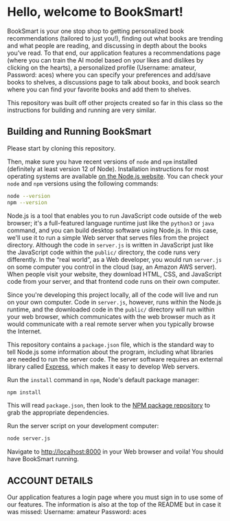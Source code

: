 # Hello, welcome to BookSmart!

BookSmart is your one stop shop to getting personalized book recommendations (tailored to just you!), finding out what books are trending and what people are reading, and discussing in depth about the books you’ve read. To that end, our application features a recommendations page (where you can train the AI model based on your likes and dislikes by clicking on the hearts), a personalized profile (Username: amateur, Password: aces) where you can specify your preferences and add/save books to shelves, a discussions page to talk about books, and book search where you can find your favorite books and add them to shelves. 

This repository was built off other projects created so far in this class so the instructions for building and running are very similar. 

## Building and Running BookSmart
Please start by cloning this repository.

Then, make sure you have recent versions of `node` and `npm` installed (definitely at least version 12 of Node).
Installation instructions for most operating systems are available [on the Node.js website](https://nodejs.org/en/download).
You can check your `node` and `npm` versions using the following commands:

```bash
node --version
npm --version
```

Node.js is a tool that enables you to run JavaScript code outside of the web browser; it's a full-featured language runtime just like the `python3` or `java` command, and you can build desktop software using Node.js.
In this case, we'll use it to run a simple Web server that serves files from the project directory.
Although the code in `server.js` is written in JavaScript just like the JavaScript code within the `public/` directory, the code runs very differently.
In the &ldquo;real world&rdquo;, as a Web developer, you would run `server.js` on some computer you control in the cloud (say, an Amazon AWS server).
When people visit your website, they download HTML, CSS, and JavaScript code from your server, and that frontend code runs on their own computer.

Since you're developing this project locally, all of the code will live and run on your own computer.
Code in `server.js`, however, runs within the Node.js runtime, and the downloaded code in the `public/` directory will run within your web browser, which communicates with the web browser much as it would communicate with a real remote server when you typically browse the Internet.

This repository contains a `package.json` file, which is the standard way to tell Node.js some information about the program, including what libraries are needed to run the server code.
The server software requires an external library called [Express](https://expressjs.com/), which makes it easy to develop Web servers.

Run the `install` command in `npm`, Node's default package manager:

```bash
npm install
```

This will read `package.json`, then look to the [NPM package repository](https://www.npmjs.com/) to grab the appropriate dependencies.

Run the server script on your development computer:

```bash
node server.js
```

Navigate to [http://localhost:8000](http://localhost:8000) in your Web browser and voila! You should have BookSmart running.

## ACCOUNT DETAILS
Our application features a login page where you must sign in to use some of our features. The information is also at the top of the README but in case it was missed:
Username: amateur
Password: aces
